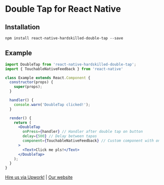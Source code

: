 # Double Tap for React Native

## Installation
`npm install react-native-hardskilled-double-tap --save`

## Example
```jsx
import DoubleTap from 'react-native-hardskilled-double-tap';
import { TouchableNativeFeedback } from 'react-native'

class Example extends React.Component {
  constructor(props) {
    super(props);
  }

  handler() {
    console.warn('DoubleTap clicked!');
  }

  render() {
    return (
      <DoubleTap
        onPress={handler} // Handler after double tap on button
        delay={500} // Delay between tapas
        component={TouchableNativeFeedback} // Custom component with onPress (default: TouchableOpacity)
      >
        <Text>Click me pls!</Text>
      </DoubleTap>
    );
  }
}
```

[Hire us via Upwork!](https://www.upwork.com/o/companies/_~01b5cde52d5f4ead84/) | [Our website](https://hardskilled.com)

